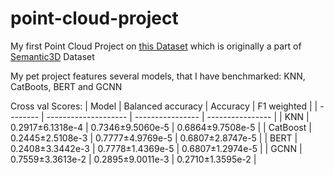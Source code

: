 # point-cloud-project
My first Point Cloud Project on [this Dataset](https://www.kaggle.com/datasets/kmader/point-cloud-segmentation) which is originally a part of [Semantic3D](http://semantic3d.net/) Dataset

My pet project features several models, that I have benchmarked: KNN, CatBoots, BERT and GCNN

Cross val Scores: 
| Model    | Balanced accuracy    | Accuracy         | F1 weighted      |
| -------- | -------------------- | ---------------- | ---------------- |
| KNN      | 0.2917±6.1318e-4     | 0.7346±9.5060e-5 | 0.6864±9.7508e-5 |
| CatBoost | 0.2445±2.5108e-3     | 0.7777±4.9769e-5 | 0.6807±2.8747e-5 |
| BERT     | 0.2408±3.3442e-3     | 0.7778±1.4369e-5 | 0.6807±1.2974e-5 |
| GСNN     | 0.7559±3.3613e-2     | 0.2895±9.0011e-3 | 0.2710±1.3595e-2 |
